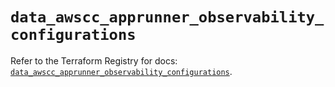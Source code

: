# `data_awscc_apprunner_observability_configurations`

Refer to the Terraform Registry for docs: [`data_awscc_apprunner_observability_configurations`](https://registry.terraform.io/providers/hashicorp/awscc/0.70.0/docs/data-sources/apprunner_observability_configurations).
